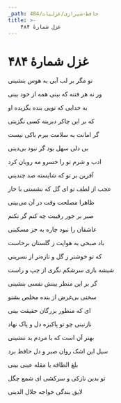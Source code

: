 ```yaml
---
_path: حافظ-شیرازی/غزلیات/484
title: >-
    غزل شمارهٔ ۴۸۴
---
```

# غزل شمارهٔ ۴۸۴

<div class="b" id="bn1"><div class="m1"><p>تو مگر بر لب آبی به هوس بنشینی</p></div>
<div class="m2"><p>ور نه هر فتنه که بینی همه از خود بینی</p></div></div>
<div class="b" id="bn2"><div class="m1"><p>به خدایی که تویی بنده بگزیده او</p></div>
<div class="m2"><p>که بر این چاکر دیرینه کسی نگزینی</p></div></div>
<div class="b" id="bn3"><div class="m1"><p>گر امانت به سلامت ببرم باکی نیست</p></div>
<div class="m2"><p>بی دلی سهل بود گر نبود بی‌دینی</p></div></div>
<div class="b" id="bn4"><div class="m1"><p>ادب و شرم تو را خسرو مه رویان کرد</p></div>
<div class="m2"><p>آفرین بر تو که شایسته صد چندینی</p></div></div>
<div class="b" id="bn5"><div class="m1"><p>عجب از لطف تو ای گل که نشستی با خار</p></div>
<div class="m2"><p>ظاهرا مصلحت وقت در آن می‌بینی</p></div></div>
<div class="b" id="bn6"><div class="m1"><p>صبر بر جور رقیبت چه کنم گر نکنم</p></div>
<div class="m2"><p>عاشقان را نبود چاره به جز مسکینی</p></div></div>
<div class="b" id="bn7"><div class="m1"><p>باد صبحی به هوایت ز گلستان برخاست</p></div>
<div class="m2"><p>که تو خوشتر ز گل و تازه‌تر از نسرینی</p></div></div>
<div class="b" id="bn8"><div class="m1"><p>شیشه بازی سرشکم نگری از چپ و راست</p></div>
<div class="m2"><p>گر بر این منظر بینش نفسی بنشینی</p></div></div>
<div class="b" id="bn9"><div class="m1"><p>سخنی بی‌غرض از بنده مخلص بشنو</p></div>
<div class="m2"><p>ای که منظور بزرگان حقیقت بینی</p></div></div>
<div class="b" id="bn10"><div class="m1"><p>نازنینی چو تو پاکیزه دل و پاک نهاد</p></div>
<div class="m2"><p>بهتر آن است که با مردم بد ننشینی</p></div></div>
<div class="b" id="bn11"><div class="m1"><p>سیل این اشک روان صبر و دل حافظ برد</p></div>
<div class="m2"><p>بلغ الطاقه یا مقله عینی بینی</p></div></div>
<div class="b" id="bn12"><div class="m1"><p>تو بدین نازکی و سرکشی ای شمع چگل</p></div>
<div class="m2"><p>لایق بندگی خواجه جلال الدینی</p></div></div>

